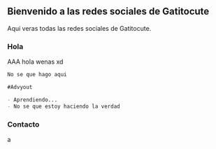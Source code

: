 ## Bienvenido a las redes sociales de Gatitocute

Aqui veras todas las redes sociales de Gatitocute.

### Hola

AAA hola wenas xd

```markdown
No se que hago aqui

#Advyout

- Aprendiendo...
- No se que estoy haciendo la verdad 
```

### Contacto
a
